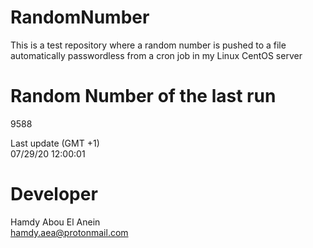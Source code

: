 # RandomNumber    
This is a test repository where a random number is pushed to a file automatically passwordless from a cron job in my Linux CentOS server    
# Random Number of the last run   
9588
      
Last update (GMT +1)    
07/29/20 12:00:01
# Developer    
Hamdy Abou El Anein   
hamdy.aea@protonmail.com
